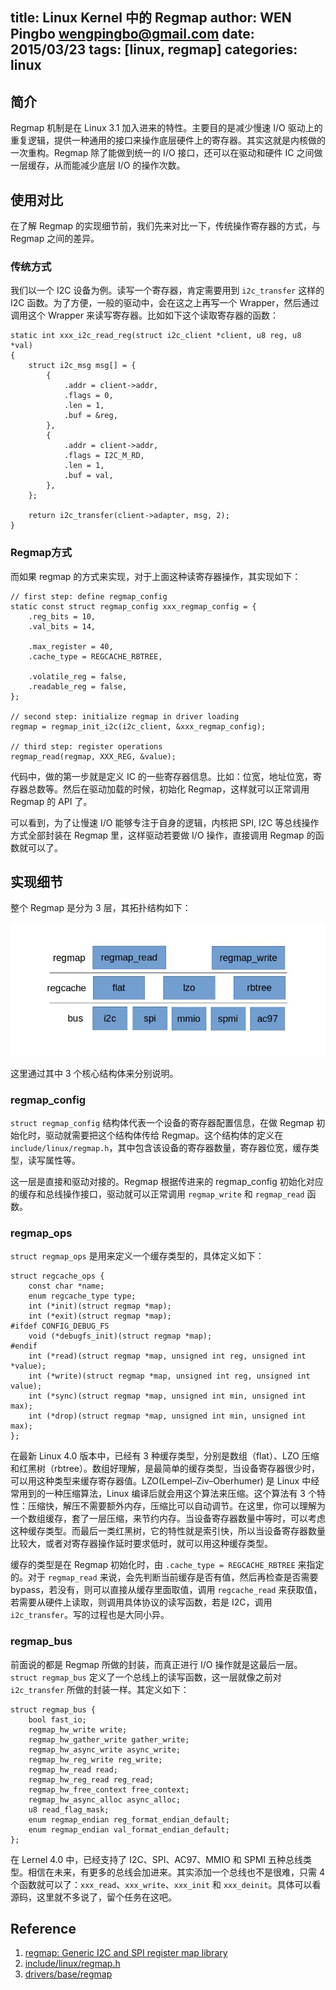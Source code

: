 title: Linux Kernel 中的 Regmap
author: WEN Pingbo <wengpingbo@gmail.com>
date: 2015/03/23
tags: [linux, regmap]
categories: linux
---

## 简介

Regmap 机制是在 Linux 3.1 加入进来的特性。主要目的是减少慢速 I/O 驱动上的重复逻辑，提供一种通用的接口来操作底层硬件上的寄存器。其实这就是内核做的一次重构。Regmap 除了能做到统一的 I/O 接口，还可以在驱动和硬件 IC 之间做一层缓存，从而能减少底层 I/O 的操作次数。

## 使用对比

在了解 Regmap 的实现细节前，我们先来对比一下，传统操作寄存器的方式，与 Regmap 之间的差异。

<!-- more -->

### 传统方式

我们以一个 I2C 设备为例。读写一个寄存器，肯定需要用到 `i2c_transfer` 这样的 I2C 函数。为了方便，一般的驱动中，会在这之上再写一个 Wrapper，然后通过调用这个 Wrapper 来读写寄存器。比如如下这个读取寄存器的函数：

```
static int xxx_i2c_read_reg(struct i2c_client *client, u8 reg, u8 *val)
{
	struct i2c_msg msg[] = {
		{
			.addr = client->addr,
			.flags = 0,
			.len = 1,
			.buf = &reg,
		},
		{
			.addr = client->addr,
			.flags = I2C_M_RD,
			.len = 1,
			.buf = val,
		},
	};

	return i2c_transfer(client->adapter, msg, 2);
}
```

### Regmap方式

而如果 regmap 的方式来实现，对于上面这种读寄存器操作，其实现如下：

```
// first step: define regmap_config
static const struct regmap_config xxx_regmap_config = {
	.reg_bits = 10,
	.val_bits = 14,

	.max_register = 40,
	.cache_type = REGCACHE_RBTREE,

	.volatile_reg = false,
	.readable_reg = false,
};

// second step: initialize regmap in driver loading
regmap = regmap_init_i2c(i2c_client, &xxx_regmap_config);

// third step: register operations
regmap_read(regmap, XXX_REG, &value);
```

代码中，做的第一步就是定义 IC 的一些寄存器信息。比如：位宽，地址位宽，寄存器总数等。然后在驱动加载的时候，初始化 Regmap，这样就可以正常调用 Regmap 的 API 了。

可以看到，为了让慢速 I/O 能够专注于自身的逻辑，内核把 SPI, I2C 等总线操作方式全部封装在 Regmap 里，这样驱动若要做 I/O 操作，直接调用 Regmap 的函数就可以了。

## 实现细节

整个 Regmap 是分为 3 层，其拓扑结构如下：

![Linux Regmap](/media/images/regmap.jpg)

这里通过其中 3 个核心结构体来分别说明。

### regmap_config

`struct regmap_config` 结构体代表一个设备的寄存器配置信息，在做 Regmap 初始化时，驱动就需要把这个结构体传给 Regmap。这个结构体的定义在 `include/linux/regmap.h`，其中包含该设备的寄存器数量，寄存器位宽，缓存类型，读写属性等。

这一层是直接和驱动对接的。Regmap 根据传进来的 regmap_config 初始化对应的缓存和总线操作接口，驱动就可以正常调用 `regmap_write` 和 `regmap_read` 函数。

### regmap_ops

`struct regmap_ops` 是用来定义一个缓存类型的，具体定义如下：

```
struct regcache_ops {
	const char *name;
	enum regcache_type type;
	int (*init)(struct regmap *map);
	int (*exit)(struct regmap *map);
#ifdef CONFIG_DEBUG_FS
	void (*debugfs_init)(struct regmap *map);
#endif
	int (*read)(struct regmap *map, unsigned int reg, unsigned int *value);
	int (*write)(struct regmap *map, unsigned int reg, unsigned int value);
	int (*sync)(struct regmap *map, unsigned int min, unsigned int max);
	int (*drop)(struct regmap *map, unsigned int min, unsigned int max);
};
```

在最新 Linux 4.0 版本中，已经有 3 种缓存类型，分别是数组（flat）、LZO 压缩和红黑树（rbtree）。数组好理解，是最简单的缓存类型，当设备寄存器很少时，可以用这种类型来缓存寄存器值。LZO(Lempel–Ziv–Oberhumer) 是 Linux 中经常用到的一种压缩算法，Linux 编译后就会用这个算法来压缩。这个算法有 3 个特性：压缩快，解压不需要额外内存，压缩比可以自动调节。在这里，你可以理解为一个数组缓存，套了一层压缩，来节约内存。当设备寄存器数量中等时，可以考虑这种缓存类型。而最后一类红黑树，它的特性就是索引快，所以当设备寄存器数量比较大，或者对寄存器操作延时要求低时，就可以用这种缓存类型。

缓存的类型是在 Regmap 初始化时，由 `.cache_type = REGCACHE_RBTREE` 来指定的。对于 `regmap_read` 来说，会先判断当前缓存是否有值，然后再检查是否需要 bypass，若没有，则可以直接从缓存里面取值，调用 `regcache_read` 来获取值，若需要从硬件上读取，则调用具体协议的读写函数，若是 I2C，调用 `i2c_transfer`。写的过程也是大同小异。

### regmap_bus

前面说的都是 Regmap 所做的封装，而真正进行 I/O 操作就是这最后一层。`struct regmap_bus` 定义了一个总线上的读写函数，这一层就像之前对 `i2c_transfer` 所做的封装一样。其定义如下：

```
struct regmap_bus {
	bool fast_io;
	regmap_hw_write write;
	regmap_hw_gather_write gather_write;
	regmap_hw_async_write async_write;
	regmap_hw_reg_write reg_write;
	regmap_hw_read read;
	regmap_hw_reg_read reg_read;
	regmap_hw_free_context free_context;
	regmap_hw_async_alloc async_alloc;
	u8 read_flag_mask;
	enum regmap_endian reg_format_endian_default;
	enum regmap_endian val_format_endian_default;
};
```

在 Lernel 4.0 中，已经支持了 I2C、SPI、AC97、MMIO 和 SPMI 五种总线类型。相信在未来，有更多的总线会加进来。其实添加一个总线也不是很难，只需 4 个函数就可以了：`xxx_read`、`xxx_write`、`xxx_init` 和 `xxx_deinit`。具体可以看源码，这里就不多说了，留个任务在这吧。

## Reference

1. [regmap: Generic I2C and SPI register map library](http://lwn.net/Articles/451789/)
2. [include/linux/regmap.h](http://lxr.free-electrons.com/source/include/linux/regmap.h)
3. [drivers/base/regmap](http://lxr.free-electrons.com/source/drivers/base/regmap)
